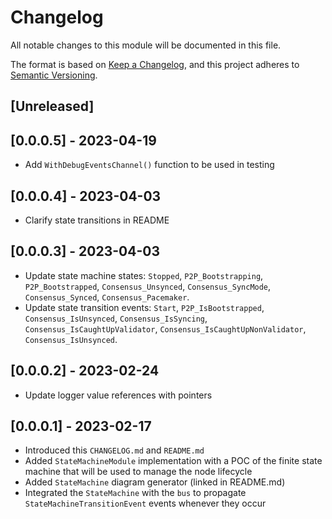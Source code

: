 # Changelog

All notable changes to this module will be documented in this file.

The format is based on [Keep a Changelog](https://keepachangelog.com/en/1.0.0/),
and this project adheres to [Semantic Versioning](https://semver.org/spec/v2.0.0.html).

## [Unreleased]

## [0.0.0.5] - 2023-04-19

- Add `WithDebugEventsChannel()` function to be used in testing
  
## [0.0.0.4] - 2023-04-03

- Clarify state transitions in README

## [0.0.0.3] - 2023-04-03

- Update state machine states: `Stopped`, `P2P_Bootstrapping`, `P2P_Bootstrapped`, `Consensus_Unsynced`, `Consensus_SyncMode`, `Consensus_Synced`, `Consensus_Pacemaker`.
- Update state transition events: `Start`, `P2P_IsBootstrapped`, `Consensus_IsUnsynced`, `Consensus_IsSyncing`, `Consensus_IsCaughtUpValidator`, `Consensus_IsCaughtUpNonValidator`, `Consensus_IsUnsynced`.

## [0.0.0.2] - 2023-02-24

- Update logger value references with pointers

## [0.0.0.1] - 2023-02-17

- Introduced this `CHANGELOG.md` and `README.md`
- Added `StateMachineModule` implementation with a POC of the finite state machine that will be used to manage the node lifecycle
- Added `StateMachine` diagram generator (linked in README.md)
- Integrated the `StateMachine` with the `bus` to propagate `StateMachineTransitionEvent` events whenever they occur

<!-- GITHUB_WIKI: changelog/state_machine -->
